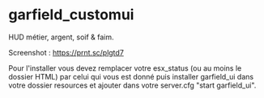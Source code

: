 # garfield_customui
HUD métier, argent, soif &amp; faim.

Screenshot : https://prnt.sc/plgtd7

Pour l'installer vous devez remplacer votre esx_status (ou au moins le dossier HTML) par celui qui vous est donné puis installer garfield_ui dans votre dossier resources et ajouter dans votre server.cfg "start garfield_ui".
